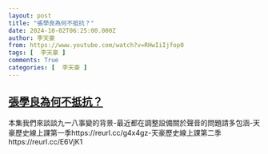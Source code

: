 ```yaml
---
layout: post
title: "張學良為何不抵抗？"
date: 2024-10-02T06:25:00.000Z
author: 李天豪
from: https://www.youtube.com/watch?v=RHwIiIjfop0
tags: [  李天豪 ]
comments: True
categories: [  李天豪 ]
---
```

<!--1727850300000-->
[張學良為何不抵抗？](https://www.youtube.com/watch?v=RHwIiIjfop0)
------

<div>
本集我們來談談九一八事變的背景-最近都在調整設備關於聲音的問題請多包涵-天豪歷史線上課第一季https://reurl.cc/g4x4gz-天豪歷史線上課第二季https://reurl.cc/E6VjK1
</div>
